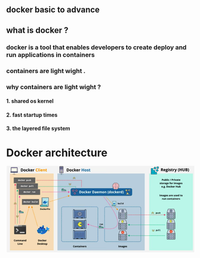 ## docker basic to advance

## what is docker ?
### docker is a tool that enables developers to create deploy and run applications in containers
### containers are light wight .

### why containers are light wight ?
  ####   1. shared os kernel  
  ####   2. fast startup times 
  ####   3. the layered file system


# Docker architecture 

![alt text](image.png)

